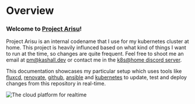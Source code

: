 # Overview

### Welcome to [Project Arisu](https://github.com/kashalls/home-cluster)!

Project Arisu is an internal codename that I use for my kubernetes cluster at home.
This project is heavily influnced based on what kind of things I want to run at the time, so changes are quite frequent. Feel free to shoot me an email at [pm@kashall.dev](mailto:pm@kashall.dev) or contact me in the [k8s@home discord server](https://discord.gg/k8s-at-home).

This documentation showcases my particular setup which uses tools like [fluxcd](https://fluxcd.io), [renovate](https://renovatebot.com), [github](https://github.com), [ansible](https://www.ansible.com/) and [kubernetes](https://kubernetes.io/) to update, test and deploy changes from this repository in real-time.

![The cloud platform for realtime](/preview.jpg)

